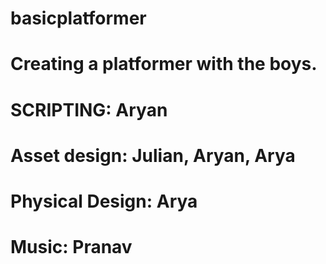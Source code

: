# basicplatformer
# Creating a platformer with the boys. 
# SCRIPTING: Aryan 
# Asset design: Julian, Aryan, Arya 
# Physical Design: Arya 
# Music: Pranav

